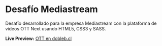 # Desafío Mediastream

Desafío desarrollado para la empresa Mediastream con la plataforma de videos OTT Next usando HTML5, CSS3 y SASS.

**Live Preview:** [OTT en dobleb.cl](https://trabajos.dobleb.cl/ott)